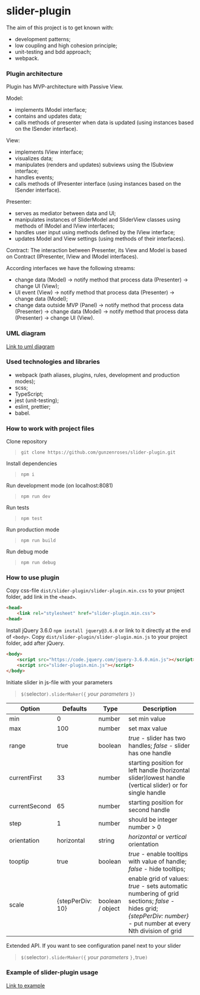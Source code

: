 # slider-plugin

The aim of this project is to get known with:
- development patterns;
- low coupling and high cohesion principle;
- unit-testing and bdd approach;
- webpack.

### Plugin architecture
Plugin has MVP-architecture with Passive View.

Model:
- implements IModel interface;
- contains and updates data;
- calls methods of presenter when data is updated (using instances based on the ISender interface).

View:
- implements IView interface;
- visualizes data;
- manipulates (renders and updates) subviews using the ISubview interface;
- handles events;
- calls methods of IPresenter interface (using instances based on the ISender interface).

Presenter:
- serves as mediator between data and UI;
- manipulates instances of SliderModel and SliderView classes using methods of IModel and IView interfaces;
- handles user input using methods defined by the IView interface;
- updates Model and View settings (using methods of their interfaces).

Contract:
The interaction between Presenter, its View and Model is based on Contract (IPresenter, IView and IModel interfaces).

According interfaces we have the following streams:

- change data (Model) -> notify method that process data (Presenter) -> change UI (View);
- UI event (View) -> notify method that process data (Presenter) -> change data (Model);
- change data outside MVP (Panel) -> notify method that process data (Presenter) -> change data (Model) -> notify method that process data (Presenter) -> change UI (View).

### UML diagram
[Link to uml diagram](https://github.com/gunzenroses/slider-plugin/blob/master/src/UML%20diagram.png)

### Used technologies and libraries
- webpack (path aliases, plugins, rules, development and production modes);
- scss;
- TypeScript;
- jest (unit-testing);
- eslint, prettier;
- babel.

### How to work with project files
Clone repository
>`git clone https://github.com/gunzenroses/slider-plugin.git`

Install dependencies
>`npm i`

Run development mode (on localhost:8081)
>`npm run dev`

Run tests
>`npm test`

Run production mode
>`npm run build`

Run debug mode
>`npm run debug`

### How to use plugin
Copy css-file `dist/slider-plugin/slider-plugin.min.css` to your project folder, add link in the `<head>`.
```html
<head>
    <link rel="stylesheet" href="slider-plugin.min.css">
<head>
```

Install jQuery 3.6.0 `npm install jquery@3.6.0` or link to it directly at the end of `<body>`.
Copy `dist/slider-plugin/slider-plugin.min.js` to your project folder, add after jQuery.

```html
<body>
    <script src="https://code.jquery.com/jquery-3.6.0.min.js"></script>
    <script src="slider-plugin.min.js"></script>
</body>
```

Initiate slider in js-file with your parameters
>`$(`selector`).sliderMaker({` *your parameters* `})`

|Option|Defaults|Type|Description|
|-----|----|----|----------|
|min|0|number|set min value|
|max|100|number|set max value|
|range|true|boolean|*true* - slider has two handles; *false* - slider has one handle|
|currentFirst|33|number|starting position for left handle (horizontal slider)lowest handle (vertical slider) or for single handle|
|currentSecond|65|number|starting position for second handle|
|step|1|number|should be integer number > 0|
|orientation|horizontal|string|*horizontal* or *vertical* orientation|
|tooptip|true|boolean|*true* - enable tooltips with value of handle; *false* - hide tooltips;|
|scale|{stepPerDiv: 10}|boolean / object|enable grid of values: *true* - sets automatic numbering of grid sections; *false* - hides grid; *{stepPerDiv: number}* - put number at every Nth division of grid|

Extended API. If you want to see configuration panel next to your slider
>`$(`selector`).sliderMaker({` *your parameters* `},`true`)`

### Example of slider-plugin usage
[Link to example](https://gunzenroses.github.io/slider-plugin/)